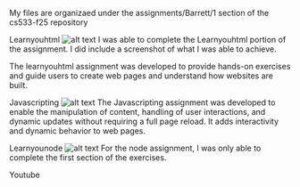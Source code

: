 My files are organizaed under the assignments/Barrett/1 section of the cs533-f25 repository

Learnyouhtml
![alt text](../html/HtmlCOMPLETE.png) 
I was able to complete the Learnyouhtml portion of the assignment. I did include a screenshot of what I was able to achieve.

The learnyouhtml assignment was developed to provide hands-on exercises and guide users to create web pages and understand how websites are built.

Javascripting
![alt text](../javascript/JavascriptingCOMPLETE.png)
The Javascripting assignment was developed to enable the manipulation of content, handling of user interactions, and dynamic updates without requiring a full page reload. It adds interactivity and dynamic behavior to web pages.

Learnyounode
![alt text](../node/NodeCOMPLETE.png)
For the node assignment, I was only able to complete the first section of the exercises.

Youtube
